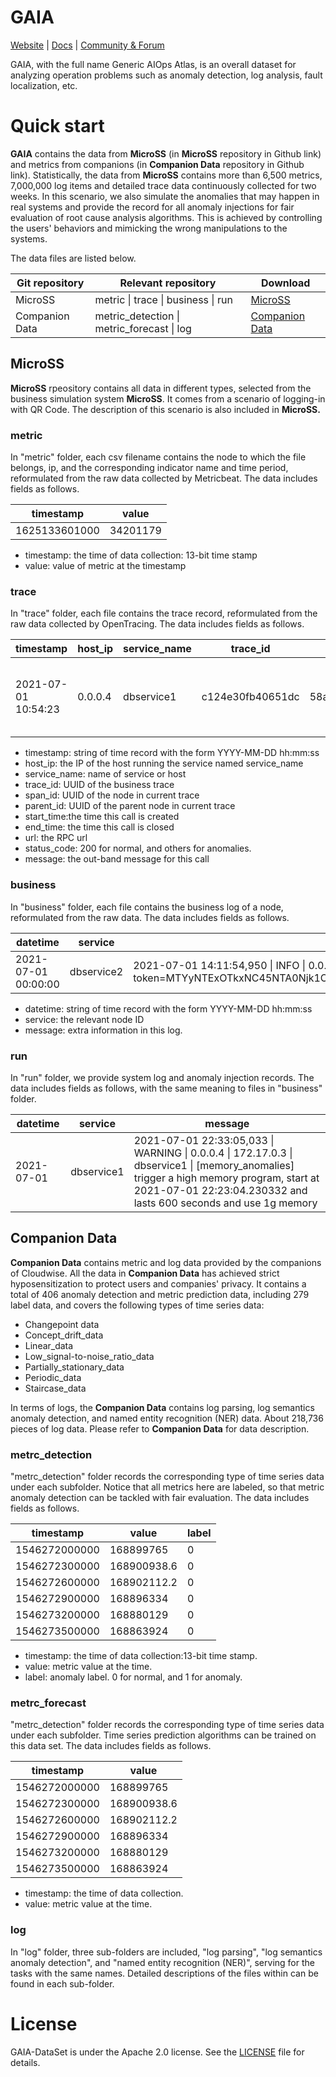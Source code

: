 GAIA
================
[Website](http://www.cloudwise.ai/) | [Docs](http://docs.aiops.cloudwise.com/zh/gaia/) | [Community & Forum](http://bbs.aiops.cloudwise.com/)

GAIA, with the full name Generic AIOps Atlas, is an overall dataset for analyzing operation problems such as anomaly detection, log analysis, fault localization, etc. 

# Quick start

**GAIA** contains the data from **MicroSS** (in **MicroSS** repository in Github link) and metrics from companions (in **Companion Data** repository in Github link). Statistically, the data from **MicroSS** contains more than 6,500 metrics, 7,000,000 log items and detailed trace data continuously collected for two weeks. In this scenario, we also simulate the anomalies that may happen in real systems and provide the record for all anomaly injections for fair evaluation of root cause analysis algorithms. This is achieved by controlling the users' behaviors and mimicking the wrong manipulations to the systems.

The data files are listed below.

|Git repository|Relevant repository|Download|
|---|---|---|
|MicroSS| metric \| trace \| business \| run |[MicroSS](https://github.com/CloudWise-OpenSource/GAIA-DataSet/tree/main/MicroSS)|
|Companion Data|metric_detection \| metric_forecast \| log|[Companion Data](https://github.com/CloudWise-OpenSource/GAIA-DataSet/tree/main/Companion_Data)|


## MicroSS

**MicroSS** rpeository contains all data in different types, selected from the business simulation system **MicroSS**. It comes from a scenario of logging-in with QR Code. The description of this scenario is also included in **MicroSS.**

### metric

In "metric" folder, each csv filename contains the node to which the file belongs, ip, and the corresponding indicator name and time period, reformulated from the raw data collected by Metricbeat. The data includes fields as follows.

|timestamp|value|
|---|---|
|1625133601000|34201179|

* timestamp: the time of data collection: 13-bit time stamp
* value: value of metric at the timestamp

### trace

In "trace" folder, each file contains the trace record, reformulated from the raw data collected by OpenTracing. The data includes fields as follows.

|      timestamp      | host_ip | service_name |     trace_id     |     span_id      |    parent_id     |         start_time         |          end_time          |                                                                                                url                                                                                                 | status_code |                       message                       |
| ------------------- | ------- | ------------ | ---------------- | ---------------- | ---------------- | -------------------------- | -------------------------- | -------------------------------------------------------------------------------------------------------------------------------------------------------------------------------------------------- | ----------- | --------------------------------------------------- |
| 2021-07-01 10:54:23 | 0.0.0.4 | dbservice1   | c124e30fb40651dc | 58ac80ceea500f66 | 8b3e4a4003c5119c | 2021-07-01 10:54:22.632751 | 2021-07-01 10:54:22.632751 | [http://0.0.0.4:9388/db_login_methods?uuid=a3036736-da17-11eb-9811-0242ac110003&user_id=ToeLCkHR](http://0.0.0.4:9388/db_login_methods?uuid=a3036736-da17-11eb-9811-0242ac110003&user_id=ToeLCkHR) | 200         | request call function 1 dbservice1.db_login_methods |


* timestamp: string of time record with the form YYYY-MM-DD hh:mm:ss
* host_ip: the IP of the host running the service named service_name
* service_name: name of service or host 
* trace_id: UUID of the business trace
* span_id: UUID of the node in current trace
* parent_id: UUID of the parent node in current trace
* start_time:the time this call is created
* end_time: the time this call is closed
* url: the RPC url
* status_code: 200 for normal, and others for anomalies.
* message: the out-band message for this call

### business

In "business" folder, each file contains the business log of a node, reformulated from the raw data. The data includes fields as follows.

|      datetime       |  service   |                                                                                                                                                                                message                                                                                                                                                                                |
| ------------------- | ---------- | --------------------------------------------------------------------------------------------------------------------------------------------------------------------------------------------------------------------------------------------------------------------------------------------------------------------------------------------------------------------- |
| 2021-07-01 00:00:00 | dbservice2 | 2021-07-01 14:11:54,950 \| INFO \| 0.0.0.2 \| 172.17.0.2 \| dbservice2 \| 12ef1025e43ec0ef \| 3b12f3fa-da33-11eb-875f-0242ac110003-JKrdHZDV-END!RH0>_qOJ token generate success<br>token=MTYyNTExOTkxNC45NTA0Njk1OjNiMTJmM2ZhLWRhMzMtMTFlYi04NzVmLTAyNDJhYzExMDAwM0pLcmRIWkRWRU5EIVJIMD5fcU9KOjE2MjUxMTk5NzQuOTUwNDc5NTpkZjk2YmIyOThmN2M4ZDg3N2NiYmY2MWZkYWM4ZjBlYw== |

* datetime: string of time record with the form YYYY-MM-DD hh:mm:ss
* service: the relevant node ID
* message: extra information in this log.

### run

In "run" folder, we provide system log and anomaly injection records. The data includes fields as follows, with the same meaning to files in "business" folder.

|  datetime  |  service   |                                                                                                  message                                                                                                   |
| ---------- | ---------- | ---------------------------------------------------------------------------------------------------------------------------------------------------------------------------------------------------------- |
| 2021-07-01 | dbservice1 | 2021-07-01 22:33:05,033 \| WARNING \| 0.0.0.4 \| 172.17.0.3 \| dbservice1 \| [memory_anomalies] trigger a high memory program, start at 2021-07-01 22:23:04.230332 and lasts 600 seconds and use 1g memory |



## Companion Data

**Companion Data** contains metric and log data provided by the companions of Cloudwise. All the data in **Companion Data** has achieved strict hyposensitization to protect users and companies' privacy. It contains a total of 406 anomaly detection and metric prediction data, including 279 label data, and covers the following types of time series data:

* Changepoint data
* Concept_drift_data
* Linear_data
* Low_signal-to-noise_ratio_data
* Partially_stationary_data
* Periodic_data
* Staircase_data

In terms of logs, the **Companion Data** contains log parsing, log semantics anomaly detection, and named entity recognition (NER) data. About 218,736 pieces of log data. Please refer to **Companion Data** for data description.

### metrc_detection

"metrc_detection" folder records the corresponding type of time series data under each subfolder. Notice that all metrics here are labeled, so that metric anomaly detection can be tackled with fair evaluation. The data includes fields as follows.

|   timestamp   |    value    | label |
| ------------- | ----------- | ----- |
| 1546272000000 | 168899765   | 0     |
| 1546272300000 | 168900938.6 | 0     |
| 1546272600000 | 168902112.2 | 0     |
| 1546272900000 | 168896334   | 0     |
| 1546273200000 | 168880129   | 0     |
| 1546273500000 | 168863924   | 0     |

* timestamp: the time of data collection:13-bit time stamp.
* value: metric value at the time.
* label: anomaly label. 0 for normal, and 1 for anomaly.

### metrc_forecast

"metrc_detection" folder records the corresponding type of time series data under each subfolder. Time series prediction algorithms can be trained on this data set. The data includes fields as follows.

|   timestamp   |    value    |
| ------------- | ----------- |
| 1546272000000 | 168899765   |
| 1546272300000 | 168900938.6 |
| 1546272600000 | 168902112.2 |
| 1546272900000 | 168896334   |
| 1546273200000 | 168880129   |
| 1546273500000 | 168863924   |


* timestamp: the time of data collection.
* value: metric value at the time.

### log

In "log" folder, three sub-folders are included, "log parsing", "log semantics anomaly detection", and "named entity recognition (NER)", serving for the tasks with the same names. Detailed descriptions of the files within can be found in each sub-folder.

# License
GAIA-DataSet is under the Apache 2.0 license. See the [LICENSE](./LICENSE) file for details.
